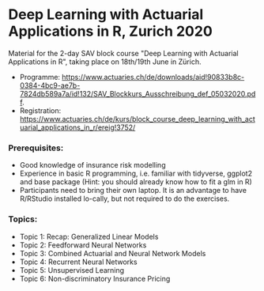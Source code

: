 # Deep Learning with Actuarial Applications in R, Zurich 2020
Material for the 2-day SAV block course "Deep Learning with Actuarial Applications in R", taking place on 18th/19th June in Zürich.
- Programme: https://www.actuaries.ch/de/downloads/aid!90833b8c-0384-4bc9-ae7b-7824db589a7a/id!132/SAV_Blockkurs_Ausschreibung_def_05032020.pdf.
- Registration: https://www.actuaries.ch/de/kurs/block_course_deep_learning_with_actuarial_applications_in_r/ereig!3752/


### Prerequisites:
- Good knowledge of insurance risk modelling
- Experience in basic R programming, i.e. familiar with tidyverse, ggplot2 and base package (Hint: you should already know how to fit a glm in R)
- Participants need to bring their own laptop. It is an advantage to have R/RStudio installed lo-cally, but not required to do the exercises.

### Topics:
- Topic 1: Recap: Generalized Linear Models
- Topic 2: Feedforward Neural Networks
- Topic 3: Combined Actuarial and Neural Network Models
- Topic 4: Recurrent Neural Networks
- Topic 5: Unsupervised Learning
- Topic 6: Non-discriminatory Insurance Pricing
